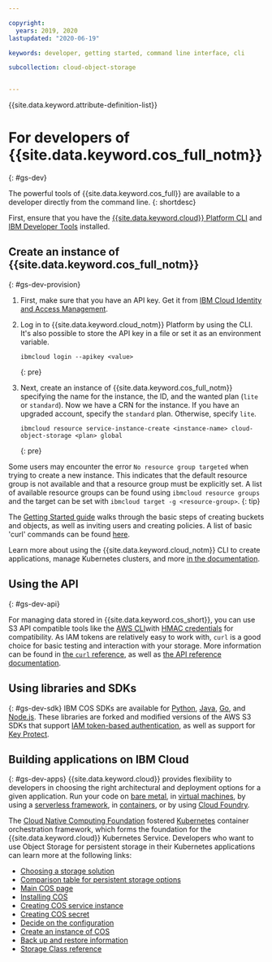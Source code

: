 ```yaml
---

copyright:
  years: 2019, 2020
lastupdated: "2020-06-19"

keywords: developer, getting started, command line interface, cli

subcollection: cloud-object-storage


---
```


{{site.data.keyword.attribute-definition-list}}


# For developers of {{site.data.keyword.cos_full_notm}}
{: #gs-dev}

The powerful tools of {{site.data.keyword.cos_full}} are available to a developer directly from the command line.
{: shortdesc}

First, ensure that you have the [{{site.data.keyword.cloud}} Platform CLI](https://cloud.ibm.com/docs/cli/index.html) and [IBM Developer Tools](https://cloud.ibm.com/docs/cloudnative/idt/index.html) installed.

## Create an instance of {{site.data.keyword.cos_full_notm}}
{: #gs-dev-provision}

1. First, make sure that you have an API key. Get it from [IBM Cloud Identity and Access Management](https://cloud.ibm.com/iam/apikeys).
2. Log in to {{site.data.keyword.cloud_notm}} Platform by using the CLI. It's also possible to store the API key in a file or set it as an environment variable.

    ```
    ibmcloud login --apikey <value>
    ```
    {: pre}

3. Next, create an instance of {{site.data.keyword.cos_full_notm}} specifying the name for the instance, the ID, and the wanted plan (`lite` or `standard`). Now we have a CRN for the instance. If you have an upgraded account, specify the `standard` plan. Otherwise, specify `lite`.

    ```
    ibmcloud resource service-instance-create <instance-name> cloud-object-storage <plan> global
    ```
    {: pre}

Some users may encounter the error `No resource group targeted` when trying to create a new instance. This indicates that the default resource group is not available and that a resource group must be explicitly set. A list of available resource groups can be found using `ibmcloud resource groups` and the target can be set with `ibmcloud target -g <resource-group>`.
{: tip}

The [Getting Started guide](/docs/cloud-object-storage?topic=cloud-object-storage-getting-started-cloud-object-storage) walks through the basic steps of creating buckets and objects, as well as inviting users and creating policies. A list of basic 'curl' commands can be found [here](/docs/cloud-object-storage/cli?topic=cloud-object-storage-curl).

Learn more about using the {{site.data.keyword.cloud_notm}} CLI to create applications, manage Kubernetes clusters, and more [in the documentation](/docs/cli?topic=cli-ibmcloud_cli).


## Using the API
{: #gs-dev-api}

For managing data stored in {{site.data.keyword.cos_short}}, you can use S3 API compatible tools like the [AWS CLI](/docs/cloud-object-storage/cli?topic=cloud-object-storage-aws-cli)with [HMAC credentials](/docs/cloud-object-storage?topic=cloud-object-storage-uhc-hmac-credentials-main) for compatibility. As IAM tokens are relatively easy to work with, `curl` is a good choice for basic testing and interaction with your storage. More information can be found in [the `curl` reference](/docs/cloud-object-storage/cli?topic=cloud-object-storage-curl), as well as [the API reference documentation](/docs/cloud-object-storage/api-reference?topic=cloud-object-storage-compatibility-api).

## Using libraries and SDKs
{: #gs-dev-sdk}
IBM COS SDKs are available for [Python](/docs/cloud-object-storage/libraries?topic=cloud-object-storage-python), [Java](/docs/cloud-object-storage/libraries?topic=cloud-object-storage-java), [Go](/docs/cloud-object-storage?topic=cloud-object-storage-using-go), and [Node.js](/docs/cloud-object-storage/libraries?topic=cloud-object-storage-node). These libraries are forked and modified versions of the AWS S3 SDKs that support [IAM token-based authentication](/docs/cloud-object-storage/iam?topic=cloud-object-storage-iam-overview), as well as support for [Key Protect](/docs/cloud-object-storage/basics?topic=cloud-object-storage-encryption). 

## Building applications on IBM Cloud
{: #gs-dev-apps}
{{site.data.keyword.cloud}} provides flexibility to developers in choosing the right architectural and deployment options for a given application. Run your code on [bare metal](https://cloud.ibm.com/catalog/infrastructure/bare-metal), in [virtual machines](https://cloud.ibm.com/catalog/infrastructure/virtual-server-group), by using a [serverless framework](https://cloud.ibm.com/openwhisk), in [containers](https://cloud.ibm.com/kubernetes/catalog/cluster), or by using [Cloud Foundry](https://cloud.ibm.com/catalog/starters/sdk-for-nodejs). 

The [Cloud Native Computing Foundation](https://www.cncf.io) fostered [Kubernetes](https://kubernetes.io) container orchestration framework, which forms the foundation for the {{site.data.keyword.cloud}} Kubernetes Service. Developers who want to use Object Storage for persistent storage in their Kubernetes applications can learn more at the following links:

 * [Choosing a storage solution](/docs/containers?topic=containers-storage_planning#choose_storage_solution)
 * [Comparison table for persistent storage options](/docs/containers?topic=containers-storage-plan)
 * [Main COS page](/docs/containers?topic=containers-object_storage)
 * [Installing COS](/docs/containers?topic=containers-object_storage#install_cos)
 * [Creating COS service instance](/docs/containers?topic=containers-object_storage#create_cos_service)
 * [Creating COS secret](/docs/containers?topic=containers-object_storage#create_cos_secret)
 * [Decide on the configuration](/docs/containers?topic=containers-object_storage#configure_cos)
 * [Create an instance of COS](/docs/containers?topic=containers-object_storage#add_cos)
 * [Back up and restore information](/docs/containers?topic=containers-object_storage#cos_backup_restore)
 * [Storage Class reference](/docs/containers?topic=containers-object_storage#configure_cos)


